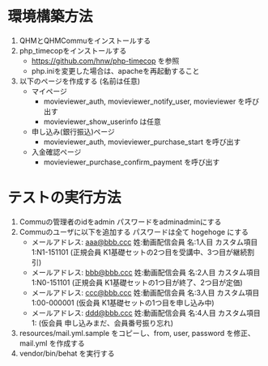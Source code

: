 # 環境構築方法

  1. QHMとQHMCommuをインストールする
  2. php_timecopをインストールする
     + https://github.com/hnw/php-timecop を参照
     + php.iniを変更した場合は、apacheを再起動すること
  3. 以下のページを作成する (名前は任意)
     + マイページ
       - movieviewer_auth, movieviewer_notify_user, movieviewer を呼び出す
       - movieviewer_show_userinfo は任意
     + 申し込み(銀行振込)ページ
       - movieviewer_auth, movieviewer_purchase_start を呼び出す
     + 入金確認ページ
       - movieviewer_purchase_confirm_payment を呼び出す

# テストの実行方法

  1. Commuの管理者のidをadmin パスワードをadminadminにする
  2. Commuのユーザに以下を追加する パスワードは全て hogehoge にする
     + メールアドレス: aaa@bbb.ccc 姓:動画配信会員 名:1人目 カスタム項目1:N1-151101 (正規会員 K1基礎セットの2つ目を受講中、3つ目が継続割引)
     + メールアドレス: bbb@bbb.ccc 姓:動画配信会員 名:2人目 カスタム項目1:N0-151101 (正規会員 K1基礎セットの1つ目が終了、2つ目が定価)
     + メールアドレス: ccc@bbb.ccc 姓:動画配信会員 名:3人目 カスタム項目1:00-000001 (仮会員 K1基礎セットの1つ目を申し込み中)
     + メールアドレス: ddd@bbb.ccc 姓:動画配信会員 名:4人目 カスタム項目1:          (仮会員 申し込みまだ、会員番号振り忘れ)
  4. resources/mail.yml.sample をコピーし、from, user, password を修正、mail.yml を作成する
  3. vendor/bin/behat を実行する